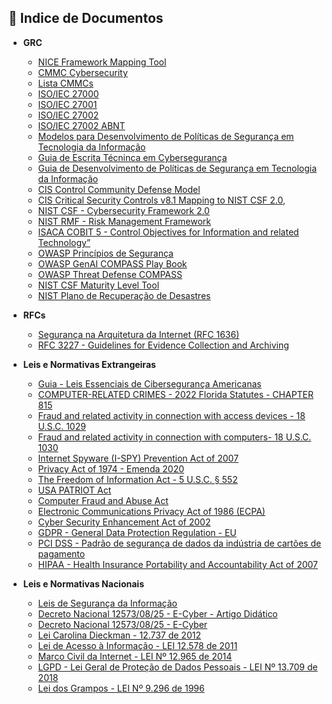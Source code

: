 ## 📂 Indice de Documentos

- **GRC**
  * [NICE Framework Mapping Tool](https://niccs.cisa.gov/tools/nice-framework-mapping-tool)
  * [CMMC Cybersecurity](https://www.federalregister.gov/documents/2024/10/15/2024-22905/cybersecurity-maturity-model-certification-cmmc-program)
  * [Lista CMMCs](https://dodcio.defense.gov/cmmc/Resources-Documentation/)
  * [ISO/IEC 27000](https://drive.google.com/file/d/15tTY4jZl_YoYe37MjHwdGnFWceiy0H9L/view?usp=sharing)
  * [ISO/IEC 27001](https://drive.google.com/file/d/1xmpd_o45yDa4Q08g2nFRKXh0rPNrVcaU/view?usp=sharing)
  * [ISO/IEC 27002](https://drive.google.com/file/d/1gXOfNdqtbnE7Jjxr8UvCUn9Z8_zzt3oS/view?usp=sharing)
  * [ISO/IEC 27002 ABNT](https://drive.google.com/file/d/1HxsoA-ZO4djc1a9bXLn7Tw25D3rJIXg7/view?usp=sharing)
  * [Modelos para Desenvolvimento de Políticas de Segurança em Tecnologia da Informação](https://www.sans.org/information-security-policy)
  * [Guia de Escrita Técninca em Cybersegurança](https://www.sans.org/white-papers/492)
  * [Guia de Desenvolvimento de Políticas de Segurança em Tecnologia da Informação](https://www.sans.org/white-papers/492)
  * [CIS Control Community Defense Model](https://www.cisecurity.org/insights/white-papers/cis-community-defense-model-2-0)
  * [CIS Critical Security Controls v8.1 Mapping to NIST CSF 2.0](https://www.cisecurity.org/insights/white-papers/cis-controls-v8-1-mapping-to-nist-csf-2-0),
  * [NIST CSF - Cybersecurity Framework 2.0](https://nvlpubs.nist.gov/nistpubs/CSWP/NIST.CSWP.29.pdf)
  * [NIST RMF - Risk Management Framework](https://nvlpubs.nist.gov/nistpubs/SpecialPublications/NIST.SP.800-37r2.pdf)
  * [ISACA COBIT 5 - Control Objectives for Information and related Technology”](https://wiki.cefet-rj.br/attachments/article/2870/Cobit_5_pt-br.pdf)
  * [OWASP Princípios de Segurança](./principios-owasp.md)
  * [OWASP GenAI COMPASS Play Book](https://genai.owasp.org/resource/owasp-genai-security-project-threat-defense-compass-runbook/)
  * [ OWASP Threat Defense COMPASS](https://genai.owasp.org/resource/owasp-genai-security-project-threat-defense-compass-1-0/)
  * [NIST CSF Maturity Level Tool](https://www.kovrr.com/resources/free-nist-self-assessment-tool)
  * [NIST Plano de Recuperação de Desastres](https://csrc.nist.gov/pubs/sp/800/50/final)
  
- **RFCs**
  * [Segurança na Arquitetura da Internet (RFC 1636)](https://datatracker.ietf.org/doc/html/rfc1636)
  * [RFC 3227 - Guidelines for Evidence Collection and Archiving](https://datatracker.ietf.org/doc/html/rfc3227)


- **Leis e Normativas Extrangeiras**
  * [Guia - Leis Essenciais de Cibersegurança Americanas](./guia-leis-eua.md)
  * [COMPUTER-RELATED CRIMES - 2022 Florida Statutes - CHAPTER 815](https://www.flsenate.gov/Laws/Statutes/2022/Chapter815/All)
  * [Fraud and related activity in connection with access devices - 18 U.S.C. 1029](https://www.govinfo.gov/app/details/USCODE-2023-title18/USCODE-2023-title18-partI-chap47-sec1029/summary)
  * [Fraud and related activity in connection with computers- 18 U.S.C. 1030](https://www.govinfo.gov/app/details/USCODE-2023-title18/USCODE-2023-title18-partI-chap47-sec1030)
  * [Internet Spyware (I-SPY) Prevention Act of 2007](https://www.congress.gov/bill/110th-congress/house-bill/1525/text)
  * [Privacy Act of 1974 - Emenda 2020](https://www.justice.gov/Overview_2020/dl?inline)
  * [The Freedom of Information Act - 5 U.S.C. § 552](https://www.justice.gov/oip/freedom-information-act-5-usc-552)
  * [USA PATRIOT Act](https://www.fincen.gov/resources/statutes-regulations/usa-patriot-act)
  * [Computer Fraud and Abuse Act](https://www.justice.gov/jm/jm-9-48000-computer-fraud)
  * [Electronic Communications Privacy Act of 1986 (ECPA)](https://bja.ojp.gov/program/it/privacy-civil-liberties/authorities/statutes/1285)
  * [Cyber Security Enhancement Act of 2002](https://www.congress.gov/bill/107th-congress/house-bill/3482/text)
  * [GDPR - General Data Protection Regulation - EU](https://gdpr.eu.org/full/full.pdf)
  * [PCI DSS - Padrão de segurança de dados da indústria de cartões de pagamento](https://listings.pcisecuritystandards.org/documents/PCI-DSS-v4_0-PT.pdf)
  * [HIPAA - Health Insurance Portability and Accountability Act of 2007](https://www.hhs.gov/hipaa/for-professionals/privacy/index.html)
  
- **Leis e Normativas Nacionais**
  * [Leis de Segurança da Informação](https://www.inf.ufsc.br/~bosco.sobral/ensino/ine5680/material-seg-redes/artigo-Leis-de-Seguranca.pdf)
  * [Decreto Nacional 12573/08/25 - E-Cyber - Artigo Didático](./decreto-12573-04-08-2025.md)
  * [Decreto Nacional 12573/08/25 - E-Cyber](https://www.planalto.gov.br/ccivil_03/_ato2023-2026/2025/decreto/D12573.htm)
  * [Lei Carolina Dieckman - 12.737 de 2012](https://www.justicadesaia.com.br/wp-content/uploads/2017/06/Cartilha-Lei-Carolina-Dieckmann.pdf)
  * [Lei de Acesso à Informação - LEI 12.578 de 2011](https://www12.senado.leg.br/transparencia/indice-de-transparencia-dos-portais-legislativos/arquivos/sobre/cartilha-lai)
  * [Marco Civil da Internet - LEI Nº 12.965 de 2014](https://www12.senado.leg.br/publicacoes/estudos-legislativos/tipos-de-estudos/textos-para-discussao/td-148-aspectos-principais-da-lei-no-12.965-de-2014-o-marco-civil-da-internet-subsidios-a-comunidade-juridica)
  * [LGPD - Lei Geral de Proteção de Dados Pessoais - LEI Nº 13.709 de 2018](https://www.planalto.gov.br/ccivil_03/_Ato2015-2018/2018/Lei/L13709.htm)
  * [Lei dos Grampos - LEI Nº 9.296 de 1996](https://www.planalto.gov.br/ccivil_03/leis/l9296.htm)